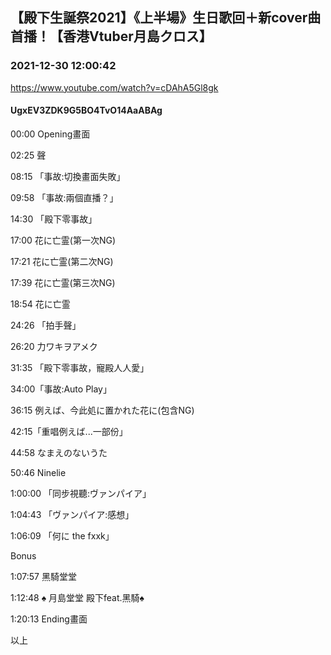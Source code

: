 ## 【殿下生誕祭2021】《上半場》生日歌回＋新cover曲首播！【香港Vtuber月島クロス】
### 2021-12-30 12:00:42
https://www.youtube.com/watch?v=cDAhA5Gl8gk
#### UgxEV3ZDK9G5BO4TvO14AaABAg
00:00 Opening畫面

02:25 聲

08:15 「事故:切換畫面失敗」

09:58 「事故:兩個直播？」

14:30 「殿下零事故」

17:00  花に亡霊(第一次NG)

17:21  花に亡霊(第二次NG)

17:39  花に亡霊(第三次NG)

18:54  花に亡霊

24:26 「拍手聲」

26:20 力ワキヲアメク

31:35 「殿下零事故，寵殿人人愛」

34:00「事故:Auto Play」

36:15 例えば、今此処に置かれた花に(包含NG)

42:15「重唱例えば...一部份」

44:58 なまえのないうた

50:46 Ninelie

1:00:00 「同步視聽:ヴァンパイア」

1:04:43 「ヴァンパイア:感想」

1:06:09 「何に the fxxk」

Bonus

1:07:57 黑騎堂堂

1:12:48 ♠ 月島堂堂 殿下feat.黑騎♠

1:20:13 Ending畫面

以上

